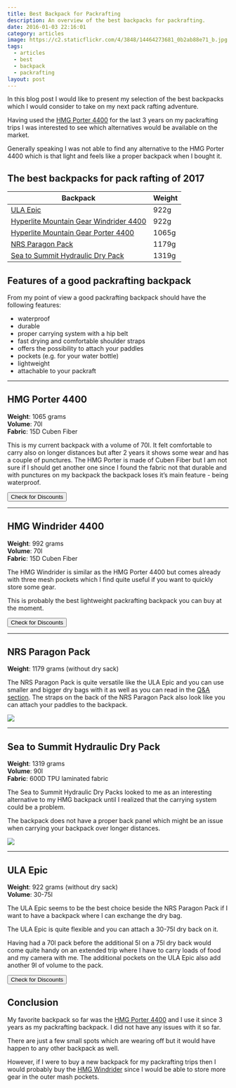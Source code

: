 ```yaml
---
title: Best Backpack for Packrafting
description: An overview of the best backpacks for packrafting.
date: 2016-01-03 22:16:01
category: articles
image: https://c2.staticflickr.com/4/3848/14464273681_0b2ab88e71_b.jpg
tags:
  - articles
  - best
  - backpack
  - packrafting
layout: post
---
```


In this blog post I would like to present my selection of the best backpacks which I would consider to take on my next pack rafting adventure.  

Having used the [HMG Porter 4400](http://www.hikeventures.com/gear-review-hmg-porter-4400-black/) for the last 3 years on my packrafting trips I was interested to see which alternatives would be available on the market.  

Generally speaking I was not able to find any alternative to the HMG Porter 4400 which is that light and feels like a proper backpack when I bought it.  

<amp-img src="https://c2.staticflickr.com/4/3848/14464273681_0b2ab88e71_b.jpg" width="100%" alt="Best Backpack for Packrafting"></amp-img>


<!--more-->

## The best backpacks for pack rafting of 2017

<div class="table-responsive">  
<table class="table table-hover table-bordered list_items">  
        <thead>  
             <tr>  
                <th>Backpack</th><th>Weight</th>  
             </tr>  
        </thead>  
        <tbody>  
            <tr>    
          <td><a href="http://www.hikeventures.com/deals/#ULA+Epic" target="_blank">ULA Epic</a></td><td>922g</td>    
        </tr>    
        <tr>    
          <td><a href="http://www.hikeventures.com/deals/#windrider+4400" target="_blank">Hyperlite Mountain Gear Windrider 4400</a></td><td>922g</td>    
        </tr>    
        <tr>    
          <td><a href="http://www.hikeventures.com/deals/#porter+4400" target="_blank">Hyperlite Mountain Gear Porter 4400</a></td><td>1065g</td>    
        </tr>    
        <tr>    
          <td><a href="http://amzn.to/2sruFN6" target="_blank" rel="nofollow">NRS Paragon Pack</a></td><td>1179g</td>    
        </tr>    
        <tr>    
          <td><a href="http://amzn.to/2r8hMU5" target="_blank" rel="nofollow">Sea to Summit Hydraulic Dry Pack</a></td><td>1319g</td>    
        </tr>    
</tbody>  
</table>  
</div>

## Features of a good packrafting backpack

From my point of view a good packrafting backpack should have the following features:  

* waterproof  
* durable  
* proper carrying system with a hip belt  
* fast drying and comfortable shoulder straps  
* offers the possibility to attach your paddles  
* pockets (e.g. for your water bottle)  
* lightweight  
* attachable to your packraft  

<hr>

## HMG Porter 4400

**Weight**: 1065 grams  
**Volume**: 70l  
**Fabric**: 15D Cuben Fiber  

This is my current backpack with a volume of 70l. It felt comfortable to carry also on longer distances but after 2 years it shows some wear and has a couple of punctures. The HMG Porter is made of Cuben Fiber but I am not sure if I should get another one since I found the fabric not that durable and with punctures on my backpack the backpack loses it’s main feature - being waterproof.  

<a href="/deals/#Porter+4400" target="_blank"><button type="button" class="btn btn-danger">Check for Discounts</button></a>  

<hr>

## HMG Windrider 4400

**Weight**: 992 grams  
**Volume**: 70l  
**Fabric**: 15D Cuben Fiber  

The HMG Windrider is similar as the HMG Porter 4400 but comes already with three mesh pockets which I find quite useful if you want to quickly store some gear.   

This is probably the best lightweight packrafting backpack you can buy at the moment.  

<a href="/deals/#windrider+4400" target="_blank"><button type="button" class="btn btn-danger">Check for Discounts</button></a>  

<hr>

## NRS Paragon Pack

**Weight**: 1179 grams (without dry sack)  

The NRS Paragon Pack is quite versatile like the ULA Epic and you can use smaller and bigger dry bags with it as well as you can read in the [Q&A section](http://www.nrs.com/product/2933/nrs-paragon-pack2). The straps on the back of the NRS Paragon Pack also look like you can attach your paddles to the backpack.  

<a href="http://amzn.to/2sruFN6" target="_blank" rel="nofollow"><img src="http://www.hikeventures.com/buy.gif"></a>  

<hr>

## Sea to Summit Hydraulic Dry Pack

**Weight**: 1319 grams  
**Volume**: 90l  
**Fabric**: 600D TPU laminated fabric  

The Sea to Summit Hydraulic Dry Packs looked to me as an interesting alternative to my HMG backpack until I realized that the carrying system could be a problem.   

The backpack does not have a proper back panel which might be an issue when carrying your backpack over longer distances.  

<a href="http://amzn.to/2r8hMU5" target="_blank" rel="nofollow"><img src="http://www.hikeventures.com/buy.gif"></a>  

<hr>

## ULA Epic

**Weight**: 922 grams (without dry sack)  
**Volume**: 30-75l  

The ULA Epic seems to be the best choice beside the NRS Paragon Pack if I want to have a backpack where I can exchange the dry bag.   

The ULA Epic is quite flexible and you can attach a 30-75l dry back on it.   

Having had a 70l pack before the additional 5l on a 75l dry back would come quite handy on an extended trip where I have to carry loads of food and my camera with me. The additional pockets on the ULA Epic also add another 9l of volume to the pack.  

<a href="/deals/#ula+epic" target="_blank"><button type="button" class="btn btn-danger">Check for Discounts</button></a>

## Conclusion

My favorite backpack so far was the [HMG Porter 4400](https://www.hyperlitemountaingear.com/4400-porter.html) and I use it since 3 years as my packrafting backpack. I did not have any issues with it so far.   

There are just a few small spots which are wearing off but it would have happen to any other backpack as well.   

However, if I were to buy a new backpack for my packrafting trips then I would probably buy the [HMG Windrider](https://www.hyperlitemountaingear.com/4400-windrider.html) since I would be able to store more gear in the outer mash pockets.
